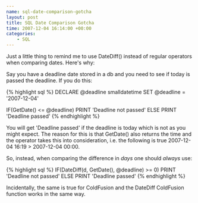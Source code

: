 ```yaml
--- 
name: sql-date-comparison-gotcha
layout: post
title: SQL Date Comparison Gotcha
time: 2007-12-04 16:14:00 +00:00
categories:
    - SQL
---
```

Just a little thing to remind me to use DateDiff() instead of regular operators when comparing dates. Here's why:

Say you have a deadline date stored in a db and you need to see if today is passed the deadline. If you do this:

{% highlight sql %}
DECLARE @deadline smalldatetime
SET @deadline = '2007-12-04'

IF(GetDate() <= @deadline)
PRINT 'Deadline not passed'
ELSE
PRINT 'Deadline passed'
{% endhighlight %}

You will get 'Deadline passed' if the deadline is today which is not as you might expect. The reason for this is that GetDate() also returns the time and the operator takes this into consideration, i.e. the following is true 2007-12-04 16:19 > 2007-12-04 00:00.

So, instead, when comparing the difference in *days* one should *always* use:

{% highlight sql %}
IF(DateDiff(d, GetDate(), @deadline) >= 0) 
PRINT 'Deadline not passed'
ELSE
PRINT 'Deadline passed'
{% endhighlight %}

Incidentally, the same is true for ColdFusion and the DateDiff ColdFusion function works in the same way.
